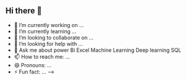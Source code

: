 ## Hi there 👋

- 🔭 I’m currently working on ...
- 🌱 I’m currently learning ...
- 👯 I’m looking to collaborate on ...
- 🤔 I’m looking for help with ...
- 💬 Ask me about power Bi Excel Machine Learning Deep learning SQL
- 📫 How to reach me: ...
- 😄 Pronouns: ...
- ⚡ Fun fact: ...
-->
